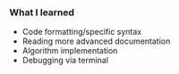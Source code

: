 ### What I learned
* Code formatting/specific syntax
* Reading more advanced documentation
* Algorithm implementation
* Debugging via terminal

